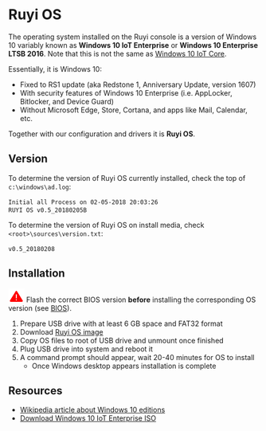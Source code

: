 # Ruyi OS

The operating system installed on the Ruyi console is a version of Windows 10 variably known as __Windows 10 IoT Enterprise__ or __Windows 10 Enterprise LTSB 2016__.  Note that this is not the same as [Windows 10 IoT Core](https://developer.microsoft.com/en-us/windows/iot).

Essentially, it is Windows 10:

* Fixed to RS1 update (aka Redstone 1, Anniversary Update, version 1607)
* With security features of Windows 10 Enterprise (i.e. AppLocker, Bitlocker, and Device Guard)
* Without Microsoft Edge, Store, Cortana, and apps like Mail, Calendar, etc.

Together with our configuration and drivers it is __Ruyi OS__.

## Version

To determine the version of Ruyi OS currently installed, check the top of `c:\windows\ad.log`:
```
Initial all Process on 02-05-2018 20:03:26
RUYI OS v0.5_20180205B
```

To determine the version of Ruyi OS on install media, check `<root>\sources\version.txt`:
```
v0.5_20180208
```

## Installation

![](/docs/img/warning.png) Flash the correct BIOS version __before__ installing the corresponding OS version (see [BIOS](bios.md)).

1. Prepare USB drive with at least 6 GB space and FAT32 format
1. Download [Ruyi OS image](http://dev.playruyi.com/uservices)
1. Copy OS files to root of USB drive and unmount once finished
1. Plug USB drive into system and reboot it
1. A command prompt should appear, wait 20-40 minutes for OS to install
    - Once Windows desktop appears installation is complete

## Resources

* [Wikipedia article about Windows 10 editions](https://en.wikipedia.org/wiki/Windows_10_editions)
* [Download Windows 10 IoT Enterprise ISO](https://www.microsoft.com/en-us/evalcenter/evaluate-windows-10-enterprise)
